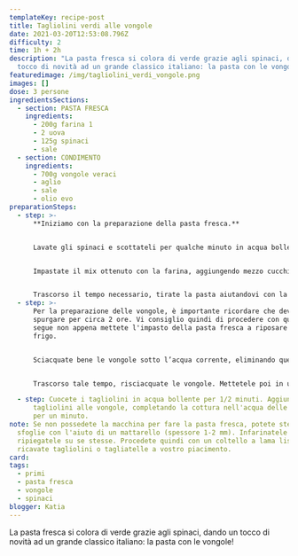 ```yaml
---
templateKey: recipe-post
title: Tagliolini verdi alle vongole
date: 2021-03-20T12:53:08.796Z
difficulty: 2
time: 1h + 2h
description: "La pasta fresca si colora di verde grazie agli spinaci, dando un
  tocco di novità ad un grande classico italiano: la pasta con le vongole!"
featuredimage: /img/tagliolini_verdi_vongole.png
images: []
dose: 3 persone
ingredientsSections:
  - section: PASTA FRESCA
    ingredients:
      - 200g farina 1
      - 2 uova
      - 125g spinaci
      - sale
  - section: CONDIMENTO
    ingredients:
      - 700g vongole veraci
      - aglio
      - sale
      - olio evo
preparationSteps:
  - step: >-
      **Iniziamo con la preparazione della pasta fresca.**


      Lavate gli spinaci e scottateli per qualche minuto in acqua bollente. Dopo averli fatti raffreddare, strizzateli e frullateli con le uova.


      Impastate il mix ottenuto con la farina, aggiungendo mezzo cucchiaino di sale. Fate una palla, avvolgetela con della pellicola e fate riposare in frigo per un'ora.


      Trascorso il tempo necessario, tirate la pasta aiutandovi con la macchina per fare la pasta fresca, aggiungendo farina ad ogni passaggio se troppo morbida o appiccicosa. Ricavate quindi dei tagliolini.
  - step: >-
      Per la preparazione delle vongole, è importante ricordare che devono
      spurgare per circa 2 ore. Vi consiglio quindi di procedere con quanto
      segue non appena mettete l'impasto della pasta fresca a riposare in
      frigo. 


      Sciacquate bene le vongole sotto l’acqua corrente, eliminando quelle già aperte. Per verificare che non ci siano conchiglie piene di sabbia, sbattetele una per una nel lavandino: le vongole piene di sabbia si apriranno subito e andranno rimosse. Mettetele poi a mollo in acqua fredda e aggiungete un pugno di sale grosso. Lasciatele spurgare per circa 2 ore.


      Trascorso tale tempo, risciacquate le vongole. Mettetele poi in una padella con uno spicchio d'aglio e olio evo e copritele con un coperchio. Lasciatele sul fuoco, le vongole si apriranno in pochi minuti.

  - step: Cuocete i tagliolini in acqua bollente per 1/2 minuti. Aggiungete quindi i
      tagliolini alle vongole, completando la cottura nell'acqua delle stesse
      per un minuto.
note: Se non possedete la macchina per fare la pasta fresca, potete stendere delle
  sfoglie con l'aiuto di un mattarello (spessore 1-2 mm). Infarinatele bene e
  ripiegatele su se stesse. Procedete quindi con un coltello a lama liscia e
  ricavate tagliolini o tagliatelle a vostro piacimento.
card: 
tags:
  - primi
  - pasta fresca
  - vongole
  - spinaci
blogger: Katia
---
```

La pasta fresca si colora di verde grazie agli spinaci, dando un tocco di novità ad un grande classico italiano: la pasta con le vongole!